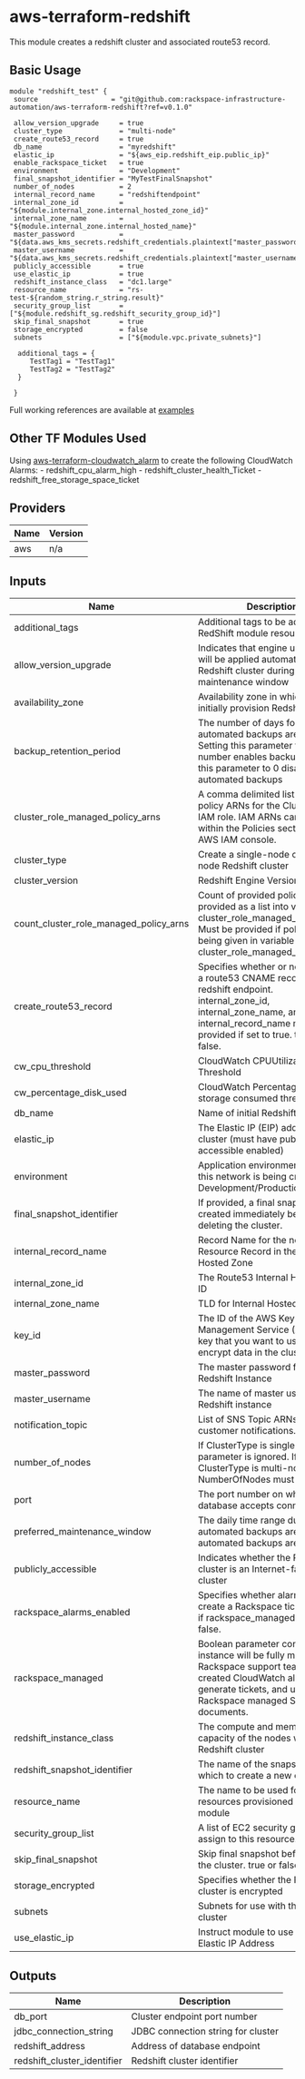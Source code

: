 # aws-terraform-redshift

This module creates a redshift cluster and associated route53 record.

## Basic Usage

```
module "redshift_test" {
 source                  = "git@github.com:rackspace-infrastructure-automation/aws-terraform-redshift?ref=v0.1.0"

 allow_version_upgrade     = true
 cluster_type              = "multi-node"
 create_route53_record     = true
 db_name                   = "myredshift"
 elastic_ip                = "${aws_eip.redshift_eip.public_ip}"
 enable_rackspace_ticket   = true
 environment               = "Development"
 final_snapshot_identifier = "MyTestFinalSnapshot"
 number_of_nodes           = 2
 internal_record_name      = "redshiftendpoint"
 internal_zone_id          = "${module.internal_zone.internal_hosted_zone_id}"
 internal_zone_name        = "${module.internal_zone.internal_hosted_name}"
 master_password           = "${data.aws_kms_secrets.redshift_credentials.plaintext["master_password"]}"
 master_username           = "${data.aws_kms_secrets.redshift_credentials.plaintext["master_username"]}"
 publicly_accessible       = true
 use_elastic_ip            = true
 redshift_instance_class   = "dc1.large"
 resource_name             = "rs-test-${random_string.r_string.result}"
 security_group_list       = ["${module.redshift_sg.redshift_security_group_id}"]
 skip_final_snapshot       = true
 storage_encrypted         = false
 subnets                   = ["${module.vpc.private_subnets}"]

  additional_tags = {
     TestTag1 = "TestTag1"
     TestTag2 = "TestTag2"
  }

 }
```

Full working references are available at [examples](examples)
## Other TF Modules Used  
Using [aws-terraform-cloudwatch\_alarm](https://github.com/rackspace-infrastructure-automation/aws-terraform-cloudwatch_alarm) to create the following CloudWatch Alarms:
	- redshift\_cpu\_alarm\_high
	- redshift\_cluster\_health\_Ticket
	- redshift\_free\_storage\_space\_ticket

## Providers

| Name | Version |
|------|---------|
| aws | n/a |

## Inputs

| Name | Description | Type | Default | Required |
|------|-------------|------|---------|:-----:|
| additional\_tags | Additional tags to be added to the RedShift module resources | `map` | `{}` | no |
| allow\_version\_upgrade | Indicates that engine upgrades will be applied automatically to the Redshift cluster during the maintenance window | `string` | `true` | no |
| availability\_zone | Availability zone in which to initially provision Redshift. | `string` | `""` | no |
| backup\_retention\_period | The number of days for which automated backups are retained. Setting this parameter to a positive number enables backups. Setting this parameter to 0 disables automated backups | `string` | `1` | no |
| cluster\_role\_managed\_policy\_arns | A comma delimited list of IAM policy ARNs for the ClusterRole IAM role.  IAM ARNs can be found within the Policies section of the AWS IAM console. | `list` | `[]` | no |
| cluster\_type | Create a single-node or multi-node Redshift cluster | `string` | `"single-node"` | no |
| cluster\_version | Redshift Engine Version | `string` | `"1.0"` | no |
| count\_cluster\_role\_managed\_policy\_arns | Count of provided policy ARNs provided as a list into variable cluster\_role\_managed\_policy\_arns. Must be provided if policies are being given in variable cluster\_role\_managed\_policy\_arns. | `string` | `0` | no |
| create\_route53\_record | Specifies whether or not to create a route53 CNAME record for the redshift endpoint. internal\_zone\_id, internal\_zone\_name, and internal\_record\_name must be provided if set to true. true or false. | `string` | `false` | no |
| cw\_cpu\_threshold | CloudWatch CPUUtilization Threshold | `string` | `90` | no |
| cw\_percentage\_disk\_used | CloudWatch Percentage of storage consumed threshold | `string` | `90` | no |
| db\_name | Name of initial Redshift database | `string` | `"myredshift"` | no |
| elastic\_ip | The Elastic IP (EIP) address for the cluster (must have publicly accessible enabled) | `string` | `""` | no |
| environment | Application environment for which this network is being created. e.g. Development/Production. | `string` | `"Development"` | no |
| final\_snapshot\_identifier | If provided, a final snapshot will be created immediately before deleting the cluster. | `string` | `"myfinalredshiftsnapshot"` | no |
| internal\_record\_name | Record Name for the new Resource Record in the Internal Hosted Zone | `string` | `""` | no |
| internal\_zone\_id | The Route53 Internal Hosted Zone ID | `string` | `""` | no |
| internal\_zone\_name | TLD for Internal Hosted Zone | `string` | `""` | no |
| key\_id | The ID of the AWS Key Management Service (AWS KMS) key that you want to use to encrypt data in the cluster | `string` | `""` | no |
| master\_password | The master password for the Redshift Instance | `string` | n/a | yes |
| master\_username | The name of master user for the Redshift instance | `string` | n/a | yes |
| notification\_topic | List of SNS Topic ARNs to use for customer notifications. | `list` | `[]` | no |
| number\_of\_nodes | If ClusterType is single-node, this parameter is ignored. If ClusterType is multi-node, NumberOfNodes must be >= 2. | `string` | `1` | no |
| port | The port number on which the database accepts connections | `string` | `5439` | no |
| preferred\_maintenance\_window | The daily time range during which automated backups are created if automated backups are enabled | `string` | `"Sun:05:00-Sun:07:00"` | no |
| publicly\_accessible | Indicates whether the Redshift cluster is an Internet-facing cluster | `string` | `false` | no |
| rackspace\_alarms\_enabled | Specifies whether alarms will create a Rackspace ticket.  Ignored if rackspace\_managed is set to false. | `string` | `false` | no |
| rackspace\_managed | Boolean parameter controlling if instance will be fully managed by Rackspace support teams, created CloudWatch alarms that generate tickets, and utilize Rackspace managed SSM documents. | `string` | `true` | no |
| redshift\_instance\_class | The compute and memory capacity of the nodes within the Redshift cluster | `string` | `"dc1.large"` | no |
| redshift\_snapshot\_identifier | The name of the snapshot from which to create a new cluster | `string` | `""` | no |
| resource\_name | The name to be used for resources provisioned by this module | `string` | n/a | yes |
| security\_group\_list | A list of EC2 security groups to assign to this resource. | `list` | `[]` | no |
| skip\_final\_snapshot | Skip final snapshot before deleting the cluster. true or false. | `string` | `false` | no |
| storage\_encrypted | Specifies whether the Redshift cluster is encrypted | `string` | `false` | no |
| subnets | Subnets for use with this Redshift cluster | `list` | `[]` | no |
| use\_elastic\_ip | Instruct module to use provided Elastic IP Address | `string` | `false` | no |

## Outputs

| Name | Description |
|------|-------------|
| db\_port | Cluster endpoint port number |
| jdbc\_connection\_string | JDBC connection string for cluster |
| redshift\_address | Address of database endpoint |
| redshift\_cluster\_identifier | Redshift cluster identifier |

